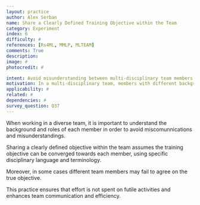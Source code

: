 ```yaml
---
layout: practice
author: Alex Serban
name: Share a Clearly Defined Training Objective within the Team
category: Experiment
index: 6
difficulty: #
references: [Rs4ML, MMLP, MLTEAM]
comments: True
description:
image: #
photocredit: #

intent: Avoid misunderstanding between multi-disciplinary team members. #
motivation: In a multi-disciplinary team, members with different backgrounds can misinterpret objectives. #
applicability: #
related: #
dependencies: #
survey_question: Q37
---
```


When working in a diverse team, it is important to understand the background and roles of each member in order to avoid miscomunnications and misunderstandings.


Sharing a clearly defined objective within the team assumes the training objective can be converged towards each member, using specific disciplinary language and terminology.


Moreover, in some cases different team members may fail to agree on the true objective.


This practice ensures that effort is not spent on futile activities and enhances team communication and efficiency.

